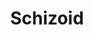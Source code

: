 ---
title: Schizoid
crosslinks:
- Nootropics
- SchizoidDating
- schizophrenia
- aspergers
- MaladaptiveDreaming
- depression
- aspergirls
- Anxiety
- childfree
- Aphantasia
- sociopath
- watchpeopledie
- TheRedPill
- Bitcoin
- C_S_T
- ARG
- LegalAdviceUK
- guro
- NPD
- dependent
---